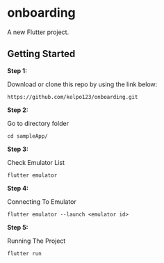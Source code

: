 # onboarding

A new Flutter project.

## Getting Started

**Step 1:**

Download or clone this repo by using the link below:

```
https://github.com/kelpo123/onboarding.git
```

**Step 2:**

Go to directory folder

```
cd sampleApp/
```

**Step 3:**

Check Emulator List

```
flutter emulator
```

**Step 4:**

Connecting To Emulator

```
flutter emulator --launch <emulator id>
```

**Step 5:**

Running The Project

```
flutter run
```
